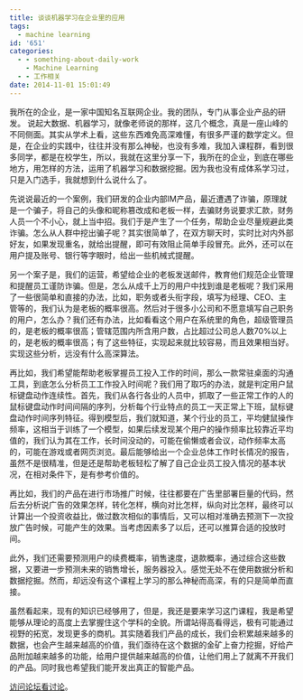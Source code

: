 ```yaml
---
title: 谈谈机器学习在企业里的应用
tags:
  - machine learning
id: '651'
categories:
  - - something-about-daily-work
    - Machine Learning
  - - 工作相关
date: 2014-11-01 15:01:49
---
```


我所在的企业，是一家中国知名互联网企业。我的团队，专门从事企业产品的研发。
说起大数据、机器学习，就像老师说的那样，这几个概念，真是一座山峰的不同侧面。其实从学术上看，这些东西难免高深难懂，有很多严谨的数学定义。但是，在企业的实践中，往往并没有那么神秘，也没有多难，我加入课程群，看到很多同学，都是在校学生，所以，我就在这里分享一下，我所在的企业，到底在哪些地方，用怎样的方法，运用了机器学习和数据挖掘。因为我也没有成体系学习过，只是入门选手，我就想到什么说什么了。
<!-- more -->
先说说最近的一个案例，我们研发的企业内部IM产品，最近遭遇了诈骗，原理就是一个骗子，将自己的头像和昵称篡改成和老板一样，去骗财务说要求汇款，财务人员一个不小心，就上当中招。我们于是产生了一个任务，帮助企业尽量规避此类诈骗。怎么从人群中挖出骗子呢？其实很简单了，在双方聊天时，实时比对内外部好友，如果发现重名，就给出提醒，即可有效阻止简单手段冒充。此外，还可以在用户提及账号、银行等字眼时，给出一些机械式提醒。

另一个案子是，我们的运营，希望给企业的老板发送邮件，教育他们规范企业管理和提醒员工谨防诈骗。但是，怎么从成千上万的用户中找到谁是老板呢？我们采用了一些很简单和直接的办法，比如，职务或者头衔字段，填写为经理、CEO、主管等的，我们认为是老板的概率很高。然后对于很多小公司和不愿意填写自己职务的用户，怎么办？我们还有办法，比如看看这个用户在系统里的角色，超级管理员的，是老板的概率很高；管辖范围内所含用户数，占比超过公司总人数70%以上的，是老板的概率很高；有了这些特征，实现起来就比较容易，而且效果相当好。实现这些分析，远没有什么高深算法。

再比如，我们希望能帮助老板掌握员工投入工作的时间，那么一款常驻桌面的沟通工具，到底怎么分析员工工作投入时间呢？我们用了取巧的办法，就是判定用户鼠标键盘动作连续性。首先，我们从各行各业的人员中，抓取了一些正常工作的人的鼠标键盘动作时间间隔的序列，分析每个行业特点的员工一天正常上下班，鼠标键盘动作时间序列特征。得到模型后，我们就知道，某个行业的员工，平均健鼠操作频率，这相当于训练了一个模型，如果后续发现某个用户的操作频率比较靠近平均值的，我们认为其在工作，长时间没动的，可能在偷懒或者会议，动作频率太高的，可能在游戏或者网页浏览。最后能够给出一个企业总体工作时长情况的报告，虽然不是很精准，但是还是帮助老板轻松了解了自己企业员工投入情况的基本状况，在相对条件下，是有参考价值的。

再比如，我们的产品在进行市场推广时候，往往都要在广告里部署巨量的代码，然后去分析说广告的效果怎样，转化怎样，横向对比怎样，纵向对比怎样，最终可以计算出一个投资收益比，做过数次相似的事情后，又可以相对准确去预测下一次投放广告时候，可能产生的效果。当考虑因素多了以后，还可以推算合适的投放时间。

此外，我们还需要预测用户的续费概率，销售速度，退款概率，通过综合这些数据，又要进一步预测未来的销售增长，服务器投入。感觉无处不在使用数据分析和数据挖掘。然而，却远没有这个课程上学习的那么神秘而高深，有的只是简单而直接。

虽然看起来，现有的知识已经够用了，但是，我还是要来学习这门课程，我是希望能够从理论的高度上去掌握住这个学科的全貌。所谓站得高看得远，极有可能通过视野的拓宽，发现更多的商机。其实随着我们产品的成长，我们会积累越来越多的数据，也会产生越来越高的价值，我们亟待在这个数据的金矿上奋力挖掘，好给产品附加越来越多的功能，给用户提供越来越高的价值，让他们用上了就离不开我们的产品。同时我也希望我们能开发出真正的智能产品。

[访问论坛看讨论](http://f.dataguru.cn/?fromuid=228013)。